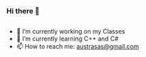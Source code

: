 ### Hi there 👋
##
- 🔭 I’m currently working on my Classes
- 🌱 I’m currently learning C++ and C#
- 📫 How to reach me: austrasas@gmail.com
##
